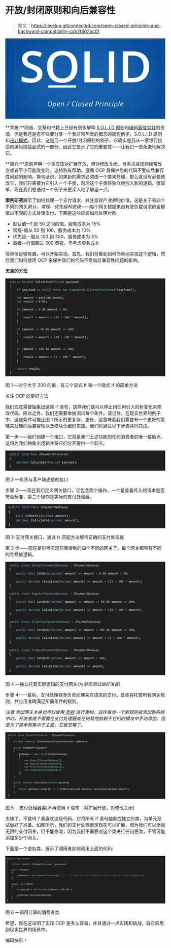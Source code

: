 # 开放/封闭原则和向后兼容性

> 原文：<https://levelup.gitconnected.com/open-closed-principle-and-backward-compatibility-cab2f462bc0f>

![](img/433f55d6aec2e296ff3489b18a9ea369.png)

**背景:**网络、文章和书籍上已经有很多解释 [S.O.L.I.D 原则](https://en.wikipedia.org/wiki/SOLID)和[编码最佳实践](https://www.oreilly.com/library/view/97-things-every/9780596809515/)的资源，但是我还是忍不住要分享一个我非常热爱的概念的简短例子，S.O.L.I.D 原则和[设计模式](https://en.wikipedia.org/wiki/Design_Patterns)。因此，这是另一个开放/封闭原则的例子，它确实是我从一家银行接受的编码挑战面试的一部分，因此它显示了它的重要性——让我们一劳永逸地解决它。

**简介:**原则声明一个类应该对扩展开放，但对修改关闭。当需求或规则经常改变或者至少可能改变时，这特别有帮助。遵循 OCP 将保护您的代码不受向后兼容性问题的影响。换句话说，如果新的需求必须由一个类来处理，那么就没有必要修改它，我们只需要为它引入一个子类，然后这个子类将独立地引入新的逻辑。很简单，现在我们想通过一个例子来更深入地了解这一点。

**案例研究**展示了如何处理一个支付请求，并注意财产*金额*的价值。这是关于有四个不同的网关*默认、常规、优先级和高级*——每个网关根据来自有效负载请求的金额值以不同的方式处理支付。下面是这些应该如何处理付款:

*   默认值—1 到 50 之间的值，服务成本为 15%
*   常规-值从 50 到 100，服务成本为 10%
*   优先级—值从 100 到 300，服务成本为 5%
*   高级—价值超过 300 英镑，不考虑服务成本

简单但足够有趣，可以开始实现。首先，我们将看到如何简单地实现这个逻辑，然后我们如何使用 OCP 来保护我们的代码不受向后兼容性问题的影响。

**天真的方法**

![](img/e63c3993155c8fbb84178c217222a78a.png)

图 1 —对于大于 300 的值，有三个显式 If 和一个隐式 If 的简单方法

关注 OCP 的更好方法

我们现在需要抽象出这些 if 语句，这样我们就可以停止用任何引入的新变化来修改代码，除此之外，我们还需要单独测试每个条件。请记住，在现实世界的例子中，这些条件可能比图 1 所示的更复杂、更长，这意味着我们需要有一个更好的策略来处理向后兼容性以及模块化编码实践。我们将通过以下步骤共同完成。

第一步——我们创建一个接口，它将是我们上述功能的任何消费者的唯一接触点。这将为我们抽象出逻辑并将它们分开提供一个起点。

![](img/e4a5d9e60bee64079f37e6535b9567f1.png)

图 2 —负责与客户端通信的接口

步骤 2——现在我们定义网关接口，它包含两个操作，一个是查看传入的请求是否符合标准，第二个操作是实际的支付处理器。

![](img/3095654543c84d87667f986099cacebc.png)

图 3-支付网关接口，通过 Is 匹配方法解析正确的支付处理器

第 3 步——现在是时候实现前面提到的四个不同的网关了，每个网关都带有不同的金额值逻辑。

![](img/6bc68593e5c6c8852902336109618cba.png)

图 4 —独立托管实际逻辑的支付网关(为*单元测试做好准备)*

步骤 4——最后，支付处理器类负责处理来自请求的支付。该类将托管所有网关规则，并应用准确满足所需条件的规则。

*注意:添加网关本身也可以使用* [*反射*](https://docs.microsoft.com/en-us/dotnet/csharp/programming-guide/concepts/reflection) *进行重构，这样每当一个新规则被添加到系统中时，开发者就不需要在支付处理器或任何其他依赖于它们的模块中手动添加。但是为了简单和集中于主题，它被忽略了。*

![](img/d99da05bd4d003744d5525d3cf0e6ac5.png)

图 5 —支付处理器类(不再使用 if 语句—对扩展开放，对修改关闭)

太棒了，不是吗？我喜欢这段代码，它将所有 if 语句抽象成独立的类，为单元测试做好了准备。如图所示，我们的支付处理器类现在可以扩展，因为我们可以添加无限的支付网关，但不能修改，因为我们不需要对这个类进行任何更改，不管可能添加多少个网关。

下面是一个虚拟类，展示了调用者如何调用上面的代码:

![](img/dc911dc58c34a11374e9b85b364d3903.png)

图 6 —调用计算的消费者类

希望，现在这证明了实现 OCP 是多么容易，并且通过一点实践和挑战，将它应用到现实世界的场景中。

编码快乐！
